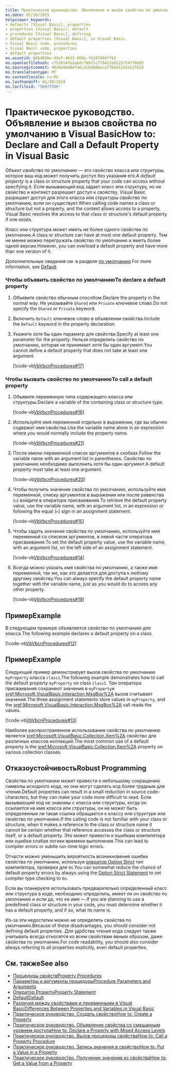 ```yaml
---
title: Практическое руководство. Объявление и вызов свойства по умолчанию в Visual Basic
ms.date: 07/20/2015
helpviewer_keywords:
- defaults [Visual Basic], properties
- properties [Visual Basic], default
- procedures [Visual Basic], defining
- default properties [Visual Basic], in Visual Basic
- Visual Basic code, procedures
- Visual Basic code, properties
- default properties
ms.assetid: 68b4026e-09ef-4613-808e-f6287494ff63
ms.openlocfilehash: c7510147e2abdcfbb71cf79412a9125724776685
ms.sourcegitcommit: 40364ded04fa6cdcb2b6beca7f68412e2e12f633
ms.translationtype: MT
ms.contentlocale: ru-RU
ms.lasthandoff: 02/28/2019
ms.locfileid: "56977556"
---
```

# <a name="how-to-declare-and-call-a-default-property-in-visual-basic"></a><span data-ttu-id="da6b9-102">Практическое руководство. Объявление и вызов свойства по умолчанию в Visual Basic</span><span class="sxs-lookup"><span data-stu-id="da6b9-102">How to: Declare and Call a Default Property in Visual Basic</span></span>
<span data-ttu-id="da6b9-103">Объект *свойство по умолчанию* — это свойство класса или структуры, которое ваш код может получить доступ без указания его.</span><span class="sxs-lookup"><span data-stu-id="da6b9-103">A *default property* is a class or structure property that your code can access without specifying it.</span></span> <span data-ttu-id="da6b9-104">Если вызывающий код задает класс или структуру, но не свойство и контекст разрешает доступ к свойству, Visual Basic разрешает доступ для этого класса или структуры свойство по умолчанию, если он существует.</span><span class="sxs-lookup"><span data-stu-id="da6b9-104">When calling code names a class or structure but not a property, and the context allows access to a property, Visual Basic resolves the access to that class or structure's default property if one exists.</span></span>  
  
 <span data-ttu-id="da6b9-105">Класс или структура может иметь не более одного свойства по умолчанию.</span><span class="sxs-lookup"><span data-stu-id="da6b9-105">A class or structure can have at most one default property.</span></span> <span data-ttu-id="da6b9-106">Тем не менее можно перегружать свойство по умолчанию и иметь более одной версии.</span><span class="sxs-lookup"><span data-stu-id="da6b9-106">However, you can overload a default property and have more than one version of it.</span></span>  
  
 <span data-ttu-id="da6b9-107">Дополнительные сведения см. в разделе [по умолчанию](../../../../visual-basic/language-reference/modifiers/default.md).</span><span class="sxs-lookup"><span data-stu-id="da6b9-107">For more information, see [Default](../../../../visual-basic/language-reference/modifiers/default.md).</span></span>  
  
### <a name="to-declare-a-default-property"></a><span data-ttu-id="da6b9-108">Чтобы объявить свойство по умолчанию</span><span class="sxs-lookup"><span data-stu-id="da6b9-108">To declare a default property</span></span>  
  
1.  <span data-ttu-id="da6b9-109">Объявите свойство обычным способом.</span><span class="sxs-lookup"><span data-stu-id="da6b9-109">Declare the property in the normal way.</span></span> <span data-ttu-id="da6b9-110">Не указывайте `Shared` или `Private` ключевое слово.</span><span class="sxs-lookup"><span data-stu-id="da6b9-110">Do not specify the `Shared` or `Private` keyword.</span></span>  
  
2.  <span data-ttu-id="da6b9-111">Включить `Default` ключевое слово в объявлении свойства.</span><span class="sxs-lookup"><span data-stu-id="da6b9-111">Include the `Default` keyword in the property declaration.</span></span>  
  
3.  <span data-ttu-id="da6b9-112">Укажите хотя бы один параметр для свойства.</span><span class="sxs-lookup"><span data-stu-id="da6b9-112">Specify at least one parameter for the property.</span></span> <span data-ttu-id="da6b9-113">Нельзя определить свойство по умолчанию, которая не принимает хотя бы один аргумент.</span><span class="sxs-lookup"><span data-stu-id="da6b9-113">You cannot define a default property that does not take at least one argument.</span></span>  
  
     [!code-vb[VbVbcnProcedures#17](~/samples/snippets/visualbasic/VS_Snippets_VBCSharp/VbVbcnProcedures/VB/Class1.vb#17)]  
  
### <a name="to-call-a-default-property"></a><span data-ttu-id="da6b9-114">Чтобы вызвать свойство по умолчанию</span><span class="sxs-lookup"><span data-stu-id="da6b9-114">To call a default property</span></span>  
  
1.  <span data-ttu-id="da6b9-115">Объявите переменную типа содержащего класса или структуры.</span><span class="sxs-lookup"><span data-stu-id="da6b9-115">Declare a variable of the containing class or structure type.</span></span>  
  
     [!code-vb[VbVbcnProcedures#16](~/samples/snippets/visualbasic/VS_Snippets_VBCSharp/VbVbcnProcedures/VB/Class1.vb#16)]  
  
2.  <span data-ttu-id="da6b9-116">Используйте имя переменной отдельно в выражении, где вы обычно содержит имя свойства.</span><span class="sxs-lookup"><span data-stu-id="da6b9-116">Use the variable name alone in an expression where you would normally include the property name.</span></span>  
  
     [!code-vb[VbVbcnProcedures#21](~/samples/snippets/visualbasic/VS_Snippets_VBCSharp/VbVbcnProcedures/VB/Class1.vb#21)]  
  
3.  <span data-ttu-id="da6b9-117">После имени переменной список аргументов в скобках.</span><span class="sxs-lookup"><span data-stu-id="da6b9-117">Follow the variable name with an argument list in parentheses.</span></span> <span data-ttu-id="da6b9-118">Свойство по умолчанию необходимо выполнить хотя бы один аргумент.</span><span class="sxs-lookup"><span data-stu-id="da6b9-118">A default property must take at least one argument.</span></span>  
  
     [!code-vb[VbVbcnProcedures#20](~/samples/snippets/visualbasic/VS_Snippets_VBCSharp/VbVbcnProcedures/VB/Class1.vb#20)]  
  
4.  <span data-ttu-id="da6b9-119">Чтобы получить значение свойства по умолчанию, используйте имя переменной, списку аргументов в выражении или после равенства (`=`) войдите в операторе присваивания.</span><span class="sxs-lookup"><span data-stu-id="da6b9-119">To retrieve the default property value, use the variable name, with an argument list, in an expression or following the equal (`=`) sign in an assignment statement.</span></span>  
  
     [!code-vb[VbVbcnProcedures#15](~/samples/snippets/visualbasic/VS_Snippets_VBCSharp/VbVbcnProcedures/VB/Class1.vb#15)]  
  
5.  <span data-ttu-id="da6b9-120">Чтобы задать значение свойства по умолчанию, используйте имя переменной со списком аргументов, в левой части оператора присваивания.</span><span class="sxs-lookup"><span data-stu-id="da6b9-120">To set the default property value, use the variable name, with an argument list, on the left side of an assignment statement.</span></span>  
  
     [!code-vb[VbVbcnProcedures#14](~/samples/snippets/visualbasic/VS_Snippets_VBCSharp/VbVbcnProcedures/VB/Class1.vb#14)]  
  
6.  <span data-ttu-id="da6b9-121">Всегда можно указать имя свойства по умолчанию, а также имя переменной, так же, как это делается для доступа к любому другому свойству.</span><span class="sxs-lookup"><span data-stu-id="da6b9-121">You can always specify the default property name together with the variable name, just as you would do to access any other property.</span></span>  
  
     [!code-vb[VbVbcnProcedures#19](~/samples/snippets/visualbasic/VS_Snippets_VBCSharp/VbVbcnProcedures/VB/Class1.vb#19)]  
  
## <a name="example"></a><span data-ttu-id="da6b9-122">Пример</span><span class="sxs-lookup"><span data-stu-id="da6b9-122">Example</span></span>  
 <span data-ttu-id="da6b9-123">В следующем примере объявляется свойство по умолчанию для класса.</span><span class="sxs-lookup"><span data-stu-id="da6b9-123">The following example declares a default property on a class.</span></span>  
  
 [!code-vb[VbVbcnProcedures#12](~/samples/snippets/visualbasic/VS_Snippets_VBCSharp/VbVbcnProcedures/VB/Class1.vb#12)]  
  
## <a name="example"></a><span data-ttu-id="da6b9-124">Пример</span><span class="sxs-lookup"><span data-stu-id="da6b9-124">Example</span></span>  
 <span data-ttu-id="da6b9-125">Следующий пример демонстрирует вызов свойства по умолчанию `myProperty` класса `class1`.</span><span class="sxs-lookup"><span data-stu-id="da6b9-125">The following example demonstrates how to call the default property `myProperty` on class `class1`.</span></span> <span data-ttu-id="da6b9-126">Три оператора присваивания сохраняют значения в `myProperty`и <xref:Microsoft.VisualBasic.Interaction.MsgBox%2A> вызов считывает значения.</span><span class="sxs-lookup"><span data-stu-id="da6b9-126">The three assignment statements store values in `myProperty`, and the <xref:Microsoft.VisualBasic.Interaction.MsgBox%2A> call reads the values.</span></span>  
  
 [!code-vb[VbVbcnProcedures#13](~/samples/snippets/visualbasic/VS_Snippets_VBCSharp/VbVbcnProcedures/VB/Class1.vb#13)]  
  
 <span data-ttu-id="da6b9-127">Наиболее распространенное использование свойства по умолчанию является <xref:Microsoft.VisualBasic.Collection.Item%2A> свойство для различных классов коллекций.</span><span class="sxs-lookup"><span data-stu-id="da6b9-127">The most common use of a default property is the <xref:Microsoft.VisualBasic.Collection.Item%2A> property on various collection classes.</span></span>  
  
## <a name="robust-programming"></a><span data-ttu-id="da6b9-128">Отказоустойчивость</span><span class="sxs-lookup"><span data-stu-id="da6b9-128">Robust Programming</span></span>  
 <span data-ttu-id="da6b9-129">Свойства по умолчанию может привести к небольшому сокращению символы исходного кода, но они могут сделать код более трудным для чтения.</span><span class="sxs-lookup"><span data-stu-id="da6b9-129">Default properties can result in a small reduction in source code-characters, but they can make your code more difficult to read.</span></span> <span data-ttu-id="da6b9-130">Если вызывающий код не знакомы с класса или структуры, когда он ссылается на имя класса или структуры, он не может быть определенные ли такая ссылка обращается к классу или структуре или свойство по умолчанию.</span><span class="sxs-lookup"><span data-stu-id="da6b9-130">If the calling code is not familiar with your class or structure, when it makes a reference to the class or structure name it cannot be certain whether that reference accesses the class or structure itself, or a default property.</span></span> <span data-ttu-id="da6b9-131">Это может привести к ошибкам компилятора или ошибки слабая логики времени выполнения.</span><span class="sxs-lookup"><span data-stu-id="da6b9-131">This can lead to compiler errors or subtle run-time logic errors.</span></span>  
  
 <span data-ttu-id="da6b9-132">Отчасти можно уменьшить вероятность возникновения ошибки свойства по умолчанию, используя [оператор Option Strict](../../../../visual-basic/language-reference/statements/option-strict-statement.md) тип компилятора, проверки для `On`.</span><span class="sxs-lookup"><span data-stu-id="da6b9-132">You can somewhat reduce the chance of default property errors by always using the [Option Strict Statement](../../../../visual-basic/language-reference/statements/option-strict-statement.md) to set compiler type checking to `On`.</span></span>  
  
 <span data-ttu-id="da6b9-133">Если вы планируете использовать предварительно определенный класс или структура в коде, необходимо определить, имеет ли он свойство по умолчанию и если да, что ее имя —.</span><span class="sxs-lookup"><span data-stu-id="da6b9-133">If you are planning to use a predefined class or structure in your code, you must determine whether it has a default property, and if so, what its name is.</span></span>  
  
 <span data-ttu-id="da6b9-134">Из-за эти недостатки можно не определять свойства по умолчанию.</span><span class="sxs-lookup"><span data-stu-id="da6b9-134">Because of these disadvantages, you should consider not defining default properties.</span></span> <span data-ttu-id="da6b9-135">Для удобства чтения кода следует также учитывать всегда относятся ко всем свойствам явным образом, даже свойства по умолчанию.</span><span class="sxs-lookup"><span data-stu-id="da6b9-135">For code readability, you should also consider always referring to all properties explicitly, even default properties.</span></span>  
  
## <a name="see-also"></a><span data-ttu-id="da6b9-136">См. также</span><span class="sxs-lookup"><span data-stu-id="da6b9-136">See also</span></span>
- [<span data-ttu-id="da6b9-137">Процедуры свойств</span><span class="sxs-lookup"><span data-stu-id="da6b9-137">Property Procedures</span></span>](./property-procedures.md)
- [<span data-ttu-id="da6b9-138">Параметры и аргументы процедуры</span><span class="sxs-lookup"><span data-stu-id="da6b9-138">Procedure Parameters and Arguments</span></span>](./procedure-parameters-and-arguments.md)
- [<span data-ttu-id="da6b9-139">Оператор Property</span><span class="sxs-lookup"><span data-stu-id="da6b9-139">Property Statement</span></span>](../../../../visual-basic/language-reference/statements/property-statement.md)
- [<span data-ttu-id="da6b9-140">Default</span><span class="sxs-lookup"><span data-stu-id="da6b9-140">Default</span></span>](../../../../visual-basic/language-reference/modifiers/default.md)
- [<span data-ttu-id="da6b9-141">Различия между свойствами и переменными в Visual Basic</span><span class="sxs-lookup"><span data-stu-id="da6b9-141">Differences Between Properties and Variables in Visual Basic</span></span>](./differences-between-properties-and-variables.md)
- [<span data-ttu-id="da6b9-142">Практическое руководство. Создать свойство</span><span class="sxs-lookup"><span data-stu-id="da6b9-142">How to: Create a Property</span></span>](./how-to-create-a-property.md)
- [<span data-ttu-id="da6b9-143">Практическое руководство. Объявление свойства со смешанным уровнем доступа</span><span class="sxs-lookup"><span data-stu-id="da6b9-143">How to: Declare a Property with Mixed Access Levels</span></span>](./how-to-declare-a-property-with-mixed-access-levels.md)
- [<span data-ttu-id="da6b9-144">Практическое руководство. Вызов процедуры свойства</span><span class="sxs-lookup"><span data-stu-id="da6b9-144">How to: Call a Property Procedure</span></span>](./how-to-call-a-property-procedure.md)
- [<span data-ttu-id="da6b9-145">Практическое руководство. Запись значения в свойство</span><span class="sxs-lookup"><span data-stu-id="da6b9-145">How to: Put a Value in a Property</span></span>](./how-to-put-a-value-in-a-property.md)
- [<span data-ttu-id="da6b9-146">Практическое руководство. Получение значения из свойства</span><span class="sxs-lookup"><span data-stu-id="da6b9-146">How to: Get a Value from a Property</span></span>](./how-to-get-a-value-from-a-property.md)
